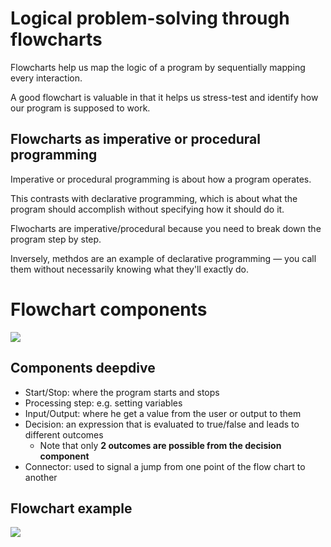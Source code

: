 # Logical problem-solving through flowcharts

Flowcharts help us map the logic of a program by sequentially mapping every interaction.

A good flowchart is valuable in that it helps us stress-test and identify how our program is supposed to work.

## Flowcharts as imperative or procedural programming

Imperative or procedural programming is about how a program operates.

This contrasts with declarative programming, which is about what the program should accomplish without specifying how it should do it.

Flwocharts are imperative/procedural because you need to break down the program step by step.

Inversely, methdos are an example of declarative programming — you call them without necessarily knowing what they'll exactly do.

# Flowchart components

![](https://d1b1wr57ag5rdp.cloudfront.net/images/flowchart_components.jpg)

## Components deepdive

- Start/Stop: where the program starts and stops
- Processing step: e.g. setting variables
- Input/Output: where he get a value from the user or output to them
- Decision: an expression that is evaluated to true/false and leads to different outcomes
  - Note that only **2 outcomes are possible from the decision component**
- Connector: used to signal a jump from one point of the flow chart to another

## Flowchart example

![](https://d1b1wr57ag5rdp.cloudfront.net/images/flowchart_example2.jpeg)